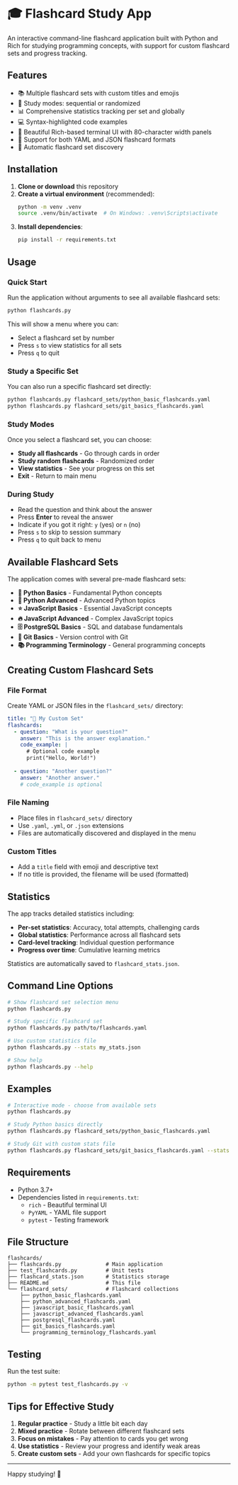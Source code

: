 # 🎓 Flashcard Study App

An interactive command-line flashcard application built with Python and Rich for studying programming concepts, with support for custom flashcard sets and progress tracking.

## Features

- 📚 Multiple flashcard sets with custom titles and emojis
- 🎯 Study modes: sequential or randomized
- 📊 Comprehensive statistics tracking per set and globally
- 💻 Syntax-highlighted code examples
- 🎨 Beautiful Rich-based terminal UI with 80-character width panels
- 📝 Support for both YAML and JSON flashcard formats
- 🔄 Automatic flashcard set discovery

## Installation

1. **Clone or download** this repository
2. **Create a virtual environment** (recommended):
   ```bash
   python -m venv .venv
   source .venv/bin/activate  # On Windows: .venv\Scripts\activate
   ```
3. **Install dependencies**:
   ```bash
   pip install -r requirements.txt
   ```

## Usage

### Quick Start

Run the application without arguments to see all available flashcard sets:

```bash
python flashcards.py
```

This will show a menu where you can:
- Select a flashcard set by number
- Press `s` to view statistics for all sets
- Press `q` to quit

### Study a Specific Set

You can also run a specific flashcard set directly:

```bash
python flashcards.py flashcard_sets/python_basic_flashcards.yaml
python flashcards.py flashcard_sets/git_basics_flashcards.yaml
```

### Study Modes

Once you select a flashcard set, you can choose:
- **Study all flashcards** - Go through cards in order
- **Study random flashcards** - Randomized order
- **View statistics** - See your progress on this set
- **Exit** - Return to main menu

### During Study

- Read the question and think about the answer
- Press **Enter** to reveal the answer
- Indicate if you got it right: `y` (yes) or `n` (no)
- Press `s` to skip to session summary
- Press `q` to quit back to menu

## Available Flashcard Sets

The application comes with several pre-made flashcard sets:

- **🐍 Python Basics** - Fundamental Python concepts
- **🚀 Python Advanced** - Advanced Python topics
- **⭐ JavaScript Basics** - Essential JavaScript concepts
- **🔥 JavaScript Advanced** - Complex JavaScript topics
- **🗄️ PostgreSQL Basics** - SQL and database fundamentals
- **🔧 Git Basics** - Version control with Git
- **📚 Programming Terminology** - General programming concepts

## Creating Custom Flashcard Sets

### File Format

Create YAML or JSON files in the `flashcard_sets/` directory:

```yaml
title: "🎯 My Custom Set"
flashcards:
  - question: "What is your question?"
    answer: "This is the answer explanation."
    code_example: |
      # Optional code example
      print("Hello, World!")
      
  - question: "Another question?"
    answer: "Another answer."
    # code_example is optional
```

### File Naming

- Place files in `flashcard_sets/` directory
- Use `.yaml`, `.yml`, or `.json` extensions
- Files are automatically discovered and displayed in the menu

### Custom Titles

- Add a `title` field with emoji and descriptive text
- If no title is provided, the filename will be used (formatted)

## Statistics

The app tracks detailed statistics including:

- **Per-set statistics**: Accuracy, total attempts, challenging cards
- **Global statistics**: Performance across all flashcard sets
- **Card-level tracking**: Individual question performance
- **Progress over time**: Cumulative learning metrics

Statistics are automatically saved to `flashcard_stats.json`.

## Command Line Options

```bash
# Show flashcard set selection menu
python flashcards.py

# Study specific flashcard set
python flashcards.py path/to/flashcards.yaml

# Use custom statistics file
python flashcards.py --stats my_stats.json

# Show help
python flashcards.py --help
```

## Examples

```bash
# Interactive mode - choose from available sets
python flashcards.py

# Study Python basics directly
python flashcards.py flashcard_sets/python_basic_flashcards.yaml

# Study Git with custom stats file
python flashcards.py flashcard_sets/git_basics_flashcards.yaml --stats git_progress.json
```

## Requirements

- Python 3.7+
- Dependencies listed in `requirements.txt`:
  - `rich` - Beautiful terminal UI
  - `PyYAML` - YAML file support
  - `pytest` - Testing framework

## File Structure

```
flashcards/
├── flashcards.py              # Main application
├── test_flashcards.py         # Unit tests
├── flashcard_stats.json       # Statistics storage
├── README.md                  # This file
└── flashcard_sets/            # Flashcard collections
    ├── python_basic_flashcards.yaml
    ├── python_advanced_flashcards.yaml
    ├── javascript_basic_flashcards.yaml
    ├── javascript_advanced_flashcards.yaml
    ├── postgresql_flashcards.yaml
    ├── git_basics_flashcards.yaml
    └── programming_terminology_flashcards.yaml
```

## Testing

Run the test suite:

```bash
python -m pytest test_flashcards.py -v
```

## Tips for Effective Study

1. **Regular practice** - Study a little bit each day
2. **Mixed practice** - Rotate between different flashcard sets
3. **Focus on mistakes** - Pay attention to cards you get wrong
4. **Use statistics** - Review your progress and identify weak areas
5. **Create custom sets** - Add your own flashcards for specific topics

---

Happy studying! 🚀